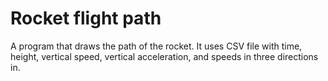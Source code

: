# Rocket flight path
A program that draws the path of the rocket. 
It uses CSV file with time, height, vertical speed, vertical acceleration, and speeds in three directions in.